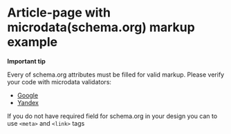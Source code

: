 # Article-page with microdata(schema.org) markup example

**Important tip**

Every of schema.org attributes must be filled for valid markup. 
Please verify your code with microdata validators:
- [Google](https://search.google.com/structured-data/testing-tool/u/0/?hl=ru)
- [Yandex](https://webmaster.yandex.ru/tools/microtest/)

If you do not have required field for schema.org in your design you can to use `<meta>` and `<link>` tags
